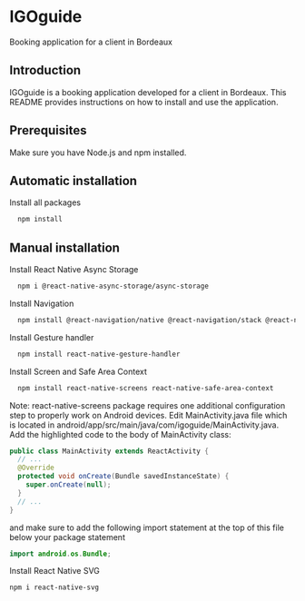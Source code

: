 
# IGOguide

Booking application for a client in Bordeaux

## Introduction
IGOguide is a booking application developed for a client in Bordeaux. This README provides instructions on how to install and use the application.
## Prerequisites
Make sure you have Node.js and npm installed.
## Automatic installation

Install all packages
```bash
  npm install
```
## Manual installation
Install React Native Async Storage

```bash
  npm i @react-native-async-storage/async-storage
```

Install Navigation
```bash
  npm install @react-navigation/native @react-navigation/stack @react-navigation/bottom-tabs
```

Install Gesture handler
```bash
  npm install react-native-gesture-handler
```

Install Screen and Safe Area Context
```bash
  npm install react-native-screens react-native-safe-area-context
```
Note: react-native-screens package requires one additional configuration step to properly work on Android devices. Edit MainActivity.java file which is located in android/app/src/main/java/com/igoguide/MainActivity.java.
Add the highlighted code to the body of MainActivity class:
```java
public class MainActivity extends ReactActivity {
  // ...
  @Override
  protected void onCreate(Bundle savedInstanceState) {
    super.onCreate(null);
  }
  // ...
}
```
and make sure to add the following import statement at the top of this file below your package statement
```java
import android.os.Bundle;
```

Install React Native SVG
```bash
npm i react-native-svg
```
    